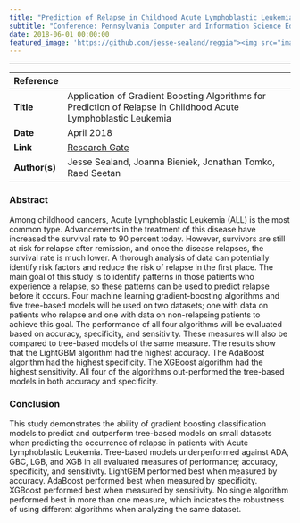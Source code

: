 ```yaml
---
title: "Prediction of Relapse in Childhood Acute Lymphoblastic Leukemia"
subtitle: "Conference: Pennsylvania Computer and Information Science Educators (PACISE)"
date: 2018-06-01 00:00:00
featured_image: 'https://github.com/jesse-sealand/reggia"><img src="images/blue-lattice.png" width="100%"'
---
```



---

| Reference||
|---------------|-----------------------------------------------------------------------------------|
| **Title**     | Application of Gradient Boosting Algorithms for Prediction of Relapse in Childhood Acute Lymphoblastic Leukemia |
| **Date**      | April 2018 
| **Link**      | [Research Gate](https://www.researchgate.net/publication/326518131_Application_of_Gradient_Boosting_Algorithms_for_Prediction_of_Relapse_in_Childhood_Acute_Lymphoblastic_Leukemia)                                                                 |
| **Author(s)** | Jesse Sealand, Joanna Bieniek, Jonathan Tomko, Raed Seetan                        |


### Abstract

Among childhood cancers, Acute Lymphoblastic Leukemia (ALL) is the most common type. Advancements in the treatment of this disease have increased the survival rate to 90 percent today. However, survivors are still at risk for relapse after remission, and once the disease relapses, the survival rate is much lower. A thorough analysis of data can potentially identify risk factors and reduce the risk of relapse in the first place. The main goal of this study is to identify patterns in those patients who experience a relapse, so these patterns can be used to predict relapse before it occurs. Four machine learning gradient-boosting algorithms and five tree-based models will be used on two datasets; one with data on patients who relapse and one with data on non-relapsing patients to achieve this goal. The performance of all four algorithms will be evaluated based on accuracy, specificity, and sensitivity. These measures will also be compared to tree-based models of the same measure. The results show that the LightGBM algorithm had the highest accuracy. The AdaBoost algorithm had the highest specificity. The XGBoost algorithm had the highest sensitivity. All four of the algorithms out-performed the tree-based models in both accuracy and specificity. 

### Conclusion

This study demonstrates the ability of gradient boosting classification models to predict and outperform tree-based models on small datasets when predicting the occurrence of relapse in patients with Acute Lymphoblastic Leukemia. Tree-based models underperformed against ADA, GBC, LGB, and XGB in all evaluated measures of performance; accuracy, specificity, and sensitivity. LightGBM performed best when measured by accuracy. AdaBoost performed best when measured by specificity. XGBoost performed best when measured by sensitivity. No single algorithm performed best in more than one measure, which indicates the robustness of using different algorithms when analyzing the same dataset.